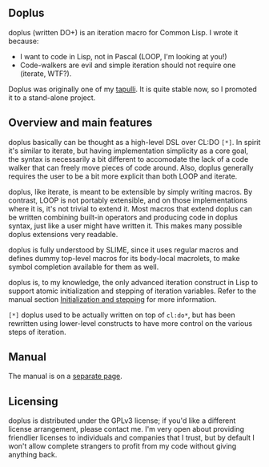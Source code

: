 ## Doplus ##

doplus (written DO+) is an iteration macro for Common Lisp. I wrote it because:

  * I want to code in Lisp, not in Pascal (LOOP, I'm looking at you!)
  * Code-walkers are evil and simple iteration should not require one (iterate, WTF?).

Doplus was originally one of my [tapulli](http://code.google.com/p/tapulli). It is quite stable now, so I promoted it to a stand-alone project.

## Overview and main features ##

doplus basically can be thought as a high-level DSL over CL:DO `[*]`. In spirit it's similar to iterate, but having implementation simplicity as a core goal, the syntax is necessarily a bit different to accomodate the lack of a code walker that can freely move pieces of code around. Also, doplus generally requires the user to be a bit more explicit than both LOOP and iterate.

doplus, like iterate, is meant to be extensible by simply writing macros. By contrast, LOOP is not portably extensible, and on those implementations where it is, it's not trivial to extend it. Most macros that extend doplus can be written combining built-in operators and producing code in doplus syntax, just like a user might have written it. This makes many possible doplus extensions very readable.

doplus is fully understood by SLIME, since it uses regular macros and defines dummy top-level macros for its body-local macrolets, to make symbol completion available for them as well.

doplus is, to my knowledge, the only advanced iteration construct in Lisp to support atomic initialization and stepping of iteration variables. Refer to the manual section [Initialization and stepping](manual#Initialization_and_stepping.md) for more information.

`[*]` doplus used to be actually written on top of `cl:do*`, but has been rewritten using lower-level constructs to have more control on the various steps of iteration.

## Manual ##

The manual is on a [separate page](manual.md).

## Licensing ##

doplus is distributed under the GPLv3 license; if you'd like a different license arrangement, please contact me. I'm very open about providing friendlier licenses to individuals and companies that I trust, but by default I won't allow complete strangers to profit from my code without giving anything back.